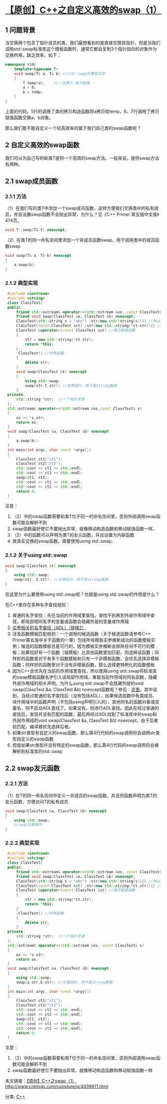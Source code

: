 # [【原创】C++之自定义高效的swap（1）](https://www.cnblogs.com/cposture/p/4939971.html)

## 1 问题背景

  当交换两个包含了指针成员的类，我们最想看到的是直接交换其指针。但是当我们调用std::swap标准库这个模板函数时，通常它都会复制3个指针指向的对象作为交换所用，缺乏效率。如下：



```cpp
namespace std{
    template<typename T>
    void swap(T& a, T& b) //std::swap的典型实现
    {
        T temp(a);    //一次拷贝,两次赋值
        a = b;
        b = temp;
    }
}
```



  上面的代码，5行的调用了类的拷贝构造函数将a拷贝给temp，6、7行调用了拷贝赋值函数交换a、b对象。

  那么我们能不能自定义一个较高效率的属于我们自己类的swap函数呢？

## 2 自定义高效的swap函数

  我们可以为自己写的新类T提供一个高效的swap方法。一般来说，提供swap方法有两种。

## 2.1 swap成员函数

### 2.1.1 方法

（1）在我们写的类T中添加一个swap成员函数，这样方便我们交换类中的私有成员，并且设置swap函数不会抛出异常，为什么？见《C++ Primer 第五版中文版》474页。

``` cpp
void T::swap(T& t) noexcept;
```

（2）在类T的同一命名空间里添加一个非成员函数swap，用于调用类中的成员函数swap

``` cpp
void swap(T& a, T& b) noexcept
{
    a.swap(b);
}
```

### 2.1.2 典型实现



```cpp
 #include <iostream>
 #include <string>
 class ClassTest{
 public:
     friend std::ostream& operator<<(std::ostream &os, const ClassTest& s);
     friend void swap(ClassTest &a, ClassTest &b) noexcept;
     ClassTest(std::string s = "abc") :str(new std::string(s)){} //默认构造函数
     ClassTest(const ClassTest &ct) :str(new std::string(*ct.str)){} //拷贝构造函数
     ClassTest &operator=(const ClassTest &ct) //拷贝赋值函数
     {
         str = new std::string(*ct.str);
         return *this;
     }
     ~ClassTest() //析构函数
     {
         delete str;
     }
     void swap(ClassTest &t) noexcept
     {
         using std::swap;
         swap(str,t.str); //交换指针，而不是string数据
     }
 private:
     std::string *str;  //一个指针资源
 };
 std::ostream& operator<<(std::ostream &os,const ClassTest& s)
 {
     os << *s.str;
     return os;
 }
 void swap(ClassTest &a, ClassTest &b) noexcept
 {
     a.swap(b);
 }
 int main(int argc, char const *argv[])
 {
     ClassTest ct1("ct1");
     ClassTest ct2("ct2");
     std::cout << ct1 << std::endl;
     std::cout << ct2 << std::endl;
     swap(ct1, ct2);
     std::cout << ct1 << std::endl;
     std::cout << ct2 << std::endl;
     return 0;
 }
```



注意：

1. （2）中的swap函数需要和类T位于同一的命名空间里，否则外部调用swap函数可能会解析不到
2. swap函数最好使它不要抛出异常，就像移动构造函数和移动赋值函数一样。
3. （2）中的函数可以声明为类T的友元函数，并且设置为内联函数
4. 做真实交换的swap函数，需要使用using std::swap;

### 2.1.2 关于using std::swap

```cpp
void swap(ClassTest &t) noexcept
{
    using std::swap;
    swap(str, t.str); //交换指针，而不是string数据
}
```

  在这里为什么要使用using std::swap呢？也就是using std::swap的作用是什么？

  在C++里存在多种名字查找规则：

1. 普通的名字查找：先在当前的作用域里查找，查找不到再到外层作用域中查找，即局部相同名字的变量或函数会隐藏外层的变量或作用域
2. [实参相关的名字查找（ADL）](https://en.wikipedia.org/wiki/Argument-dependent_name_lookup)[（链接2）](http://en.cppreference.com/w/cpp/language/adl)
3. 涉及函数模板匹配规则：一个调用的候选函数（关于候选函数请参考C++ Primer第五版中关于函数的一章）包括所有模板实参推断成功的函数模板实例；候选的函数模板总是可行的，因为模板实参推断会排除任何不可行的模板；如果恰好有一个函数（或模板）比其他函数更加匹配，则选择该函数；同样好的函数里对于有多个函数模板和只有一个非模板函数，会优先选择非模板函数；同样好的函数里对于没有非模板函数，那么选择更特例化的函数模板
4. 因为C++会优先在当前的作用域里查找，所以使用using std::swap将标准库的swap模板函数名字引入该局部作用域，重载当前作用域的同名函数，隐藏外层作用域的相关声明。为什么using std::swap不会隐藏外层的void swap(ClassTest &a, ClassTest &b) noexcept函数呢？参见：[这里](http://en.cppreference.com/w/cpp/language/adl)。其中说到，当经过普通的名字查找后（没有包括ADL），如果候选函数中有类成员、块作用域中的函数声明（不包括using声明引入的）、其他同名的函数对象或变量名，则不启动ADL查找了。如果没有，则进行ADL查找。因此在经过普通的查找后，发现并没有匹配的函数，最后再经过ADL找到了标准库中的swap和外层作用域的void swap(ClassTest &a, ClassTest &b) noexcept，由于后者较匹配，编译器优先选择后者。
5. 如果str类型有自定义的swap函数，那么第4行代码的swap调用将会调用str类型自定义的swap函数
6. 但是如果str类型并没有特定的swap函数，那么第4行代码的swap调用将会被解析到标准库的std::swap

## 2.2 swap友元函数

### 2.2.1 方法

（1）在T的同一命名空间中定义一非成员的swap函数，并且将函数声明为类T的友元函数，方便访问T的私有成员

``` cpp
void swap(ClassTest &a, ClassTest &b) noexcept
{
    using std::swap;
    //swap交换操作
}
```

### 2.2.2 典型实现



```cpp
 #include <iostream>
 #include <string>
 class ClassTest{
 public:
     friend std::ostream& operator<<(std::ostream &os, const ClassTest& s);
     friend void swap(ClassTest &a, ClassTest &b) noexcept;
     ClassTest(std::string s = "abc") :str(new std::string(s)){} //默认构造函数
     ClassTest(const ClassTest &ct) :str(new std::string(*ct.str)){} //拷贝构造函数
     ClassTest &operator=(const ClassTest &ct) //拷贝赋值函数
     {
         str = new std::string(*ct.str);
         return *this;
     }
     ~ClassTest() //析构函数
     {
         delete str;
     }
 private:
     std::string *str;  //一个指针资源
 };
 std::ostream& operator<<(std::ostream &os, const ClassTest& s)
 {
     os << *s.str;
     return os;
 }
 void swap(ClassTest &a, ClassTest &b) noexcept
 {
     using std::swap;
     swap(a.str,b.str); //交换指针，而不是string数据
 }
 int main(int argc, char const *argv[])
 {
     ClassTest ct1("ct1");
     ClassTest ct2("ct2");
     std::cout << ct1 << std::endl;
     std::cout << ct2 << std::endl;
     swap(ct1, ct2);
     std::cout << ct1 << std::endl;
     std::cout << ct2 << std::endl;
     return 0;
 }
```



注意：

1. （2）中的swap函数需要和类T位于同一的命名空间里，否则外部调用swap函数可能会解析不到
2. swap函数最好使它不要抛出异常，就像移动构造函数和移动赋值函数一样


本文链接：[【原创】C++之swap（1） ](http://www.cnblogs.com/cposture/p/4939971.html)http://www.cnblogs.com/cposture/p/4939971.html

分类: [C++](https://www.cnblogs.com/cposture/category/750501.html)